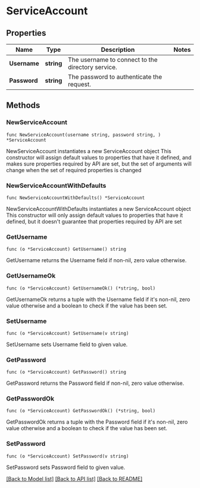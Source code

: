 # ServiceAccount

## Properties

Name | Type | Description | Notes
------------ | ------------- | ------------- | -------------
**Username** | **string** | The username to connect to the directory service. | 
**Password** | **string** | The password to authenticate the request. | 

## Methods

### NewServiceAccount

`func NewServiceAccount(username string, password string, ) *ServiceAccount`

NewServiceAccount instantiates a new ServiceAccount object
This constructor will assign default values to properties that have it defined,
and makes sure properties required by API are set, but the set of arguments
will change when the set of required properties is changed

### NewServiceAccountWithDefaults

`func NewServiceAccountWithDefaults() *ServiceAccount`

NewServiceAccountWithDefaults instantiates a new ServiceAccount object
This constructor will only assign default values to properties that have it defined,
but it doesn't guarantee that properties required by API are set

### GetUsername

`func (o *ServiceAccount) GetUsername() string`

GetUsername returns the Username field if non-nil, zero value otherwise.

### GetUsernameOk

`func (o *ServiceAccount) GetUsernameOk() (*string, bool)`

GetUsernameOk returns a tuple with the Username field if it's non-nil, zero value otherwise
and a boolean to check if the value has been set.

### SetUsername

`func (o *ServiceAccount) SetUsername(v string)`

SetUsername sets Username field to given value.


### GetPassword

`func (o *ServiceAccount) GetPassword() string`

GetPassword returns the Password field if non-nil, zero value otherwise.

### GetPasswordOk

`func (o *ServiceAccount) GetPasswordOk() (*string, bool)`

GetPasswordOk returns a tuple with the Password field if it's non-nil, zero value otherwise
and a boolean to check if the value has been set.

### SetPassword

`func (o *ServiceAccount) SetPassword(v string)`

SetPassword sets Password field to given value.



[[Back to Model list]](../README.md#documentation-for-models) [[Back to API list]](../README.md#documentation-for-api-endpoints) [[Back to README]](../README.md)


